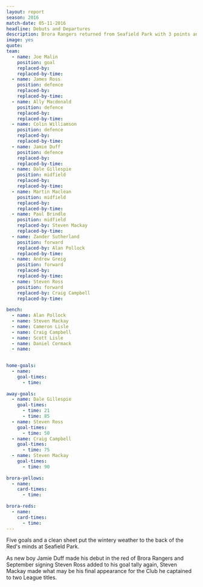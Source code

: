 ```yaml
---
layout: report
season: 2016
match-date: 05-11-2016
headline: Debuts and Departures
description: Brora Rangers returned from Seafield Park with 3 points and 5 goals
image: yes
quote:
team:
  - name: Joe Malin
    position: goal
    replaced-by: 
    replaced-by-time: 
  - name: James Ross
    position: defence
    replaced-by:
    replaced-by-time:
  - name: Ally Macdonald
    position: defence
    replaced-by: 
    replaced-by-time: 
  - name: Colin Williamson
    position: defence
    replaced-by: 
    replaced-by-time: 
  - name: Jamie Duff
    position: defence
    replaced-by: 
    replaced-by-time:
  - name: Dale Gillespie
    position: midfield
    replaced-by: 
    replaced-by-time: 
  - name: Martin Maclean
    position: midfield
    replaced-by: 
    replaced-by-time: 
  - name: Paul Brindle
    position: midfield
    replaced-by: Steven Mackay
    replaced-by-time: 
  - name: Zander Sutherland
    position: forward
    replaced-by: Alan Pollock
    replaced-by-time: 
  - name: Andrew Greig
    position: forward
    replaced-by: 
    replaced-by-time: 
  - name: Steven Ross
    position: forward
    replaced-by: Craig Campbell
    replaced-by-time: 
    
bench:
  - name: Alan Pollock
  - name: Steven Mackay
  - name: Cameron Lisle
  - name: Craig Campbell
  - name: Scott Lisle
  - name: Daniel Cormack
  - name: 
  

home-goals:
  - name: 
    goal-times:
      - time: 
      
away-goals:
  - name: Dale Gillespie
    goal-times:
      - time: 21
      - time: 85
  - name: Steven Ross
    goal-times:
      - time: 50
  - name: Craig Campbell
    goal-times:
      - time: 75
  - name: Steven Mackay
    goal-times:
      - time: 90
      
brora-yellows:
  - name: 
    card-times:
      - time: 
      
brora-reds:
  - name: 
    card-times:
      - time: 
---
```

Five goals and a clean sheet put the wintery weather to the back of the Red's minds at Seafield Park.

As new boy Jamie Duff made his debut in the red of Brora Rangers and September signing Steven Ross added to his goal tally again, Steven Mackay made what may be his final appearance for the Club he captained to two League titles.